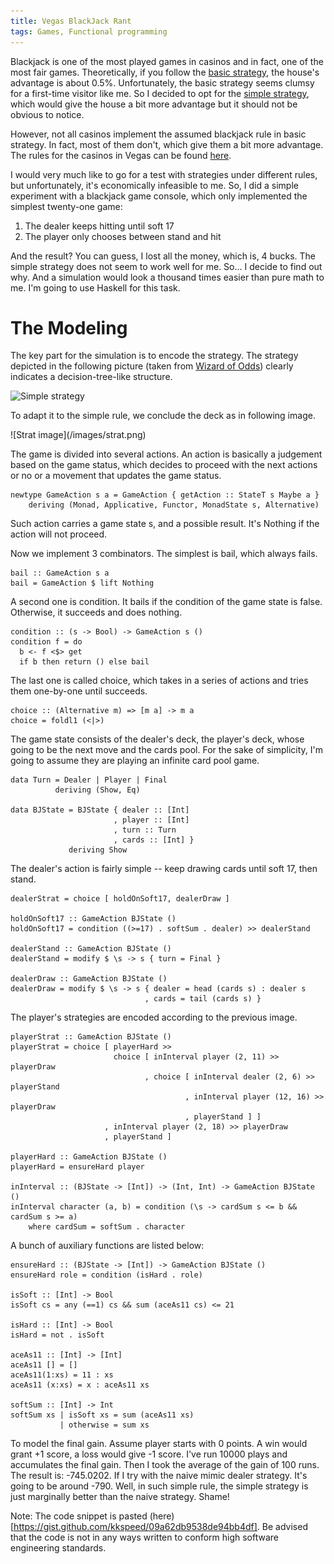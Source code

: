 ```yaml
---
title: Vegas BlackJack Rant
tags: Games, Functional programming
---
```


Blackjack is one of the most played games in casinos and in fact, one
of the most fair games. Theoretically, if you follow the
[basic strategy](http://www.smarterbet.com/bjbasics.html), the house's
advantage is about 0.5%. Unfortunately, the basic strategy seems
clumsy for a first-time visitor like me. So I decided to opt for the
[simple strategy](http://wizardofodds.com/games/blackjack/basics/),
which would give the house a bit more advantage but it should not be
obvious to notice.

However, not all casinos implement the assumed blackjack rule in basic
strategy. In fact, most of them don't, which give them a bit more
advantage. The rules for the casinos in Vegas can be found
[here](http://wizardofvegas.com/guides/blackjack-survey/).

<!--more-->

I would very much like to go for a test with strategies under
different rules, but unfortunately, it's economically infeasible to
me. So, I did a simple experiment with a blackjack game console, which
only implemented the simplest twenty-one game:

1. The dealer keeps hitting until soft 17
2. The player only chooses between stand and hit

And the result? You can guess, I lost all the money, which is, 4
bucks. The simple strategy does not seem to work well for me. So... I
decide to find out why. And a simulation would look a thousand times
easier than pure math to me. I'm going to use Haskell for this task.

# The Modeling
The key part for the simulation is to encode the strategy. The
strategy depicted in the following picture (taken from
[Wizard of Odds](http://wizardofodds.com/games/blackjack/basics/))
clearly indicates a decision-tree-like structure.

![Simple strategy](http://wizardofodds.com/games/blackjack/wizard_strategy.gif)

To adapt it to the simple rule, we conclude the deck as in following
image.

<span class="img-large-post">
![Strat image](/images/strat.png)
</span>

The game is divided into several actions. An action is basically a
judgement based on the game status, which decides to proceed with the
next actions or no or a movement that updates the game status.

~~~~~~~~{.haskell}
newtype GameAction s a = GameAction { getAction :: StateT s Maybe a }
    deriving (Monad, Applicative, Functor, MonadState s, Alternative)
~~~~~~~~

Such action carries a game state s, and a possible result. It's
Nothing if the action will not proceed.

Now we implement 3 combinators. The simplest is bail, which always
fails.

~~~~~~~~{.haskell}
bail :: GameAction s a
bail = GameAction $ lift Nothing
~~~~~~~~

A second one is condition. It bails if the condition of the game state
is false. Otherwise, it succeeds and does nothing.

~~~~~~~~{.haskell}
condition :: (s -> Bool) -> GameAction s ()
condition f = do
  b <- f <$> get
  if b then return () else bail
~~~~~~~~

The last one is called choice, which takes in a series of actions and
tries them one-by-one until succeeds.

~~~~~~~~{.haskell}
choice :: (Alternative m) => [m a] -> m a
choice = foldl1 (<|>)
~~~~~~~~

The game state consists of the dealer's deck, the player's deck, whose
going to be the next move and the cards pool. For the sake of
simplicity, I'm going to assume they are playing an infinite card pool
game.

~~~~~~~~{.haskell}
data Turn = Dealer | Player | Final
          deriving (Show, Eq)

data BJState = BJState { dealer :: [Int]
                       , player :: [Int]
                       , turn :: Turn
                       , cards :: [Int] }
             deriving Show
~~~~~~~~

The dealer's action is fairly simple -- keep drawing cards until soft
17, then stand.

~~~~~~~~{.haskell}
dealerStrat = choice [ holdOnSoft17, dealerDraw ]

holdOnSoft17 :: GameAction BJState ()
holdOnSoft17 = condition ((>=17) . softSum . dealer) >> dealerStand

dealerStand :: GameAction BJState ()
dealerStand = modify $ \s -> s { turn = Final }

dealerDraw :: GameAction BJState ()
dealerDraw = modify $ \s -> s { dealer = head (cards s) : dealer s
                              , cards = tail (cards s) }
~~~~~~~~

The player's strategies are encoded according to the previous image.

~~~~~~~{.haskell}
playerStrat :: GameAction BJState ()
playerStrat = choice [ playerHard >>
                       choice [ inInterval player (2, 11) >> playerDraw
                              , choice [ inInterval dealer (2, 6) >> playerStand
                                       , inInterval player (12, 16) >> playerDraw
                                       , playerStand ] ]
                     , inInterval player (2, 18) >> playerDraw
                     , playerStand ]

playerHard :: GameAction BJState ()
playerHard = ensureHard player

inInterval :: (BJState -> [Int]) -> (Int, Int) -> GameAction BJState ()
inInterval character (a, b) = condition (\s -> cardSum s <= b && cardSum s >= a)
    where cardSum = softSum . character
~~~~~~~

A bunch of auxiliary functions are listed below:

~~~~~~~{.haskell}
ensureHard :: (BJState -> [Int]) -> GameAction BJState ()
ensureHard role = condition (isHard . role)

isSoft :: [Int] -> Bool
isSoft cs = any (==1) cs && sum (aceAs11 cs) <= 21

isHard :: [Int] -> Bool
isHard = not . isSoft

aceAs11 :: [Int] -> [Int]
aceAs11 [] = []
aceAs11(1:xs) = 11 : xs
aceAs11 (x:xs) = x : aceAs11 xs

softSum :: [Int] -> Int
softSum xs | isSoft xs = sum (aceAs11 xs)
           | otherwise = sum xs
~~~~~~~

To model the final gain. Assume player starts with 0 points. A win
would grant +1 score, a loss would give -1 score. I've run 10000
plays and accumulates the final gain. Then I took the average of the
gain of 100 runs. The result is: -745.0202. If I try with the naive
mimic dealer strategy. It's going to be around -790. Well, in such
simple rule, the simple strategy is just marginally better than the
naive strategy. Shame!

Note: The code snippet is pasted
 (here)[https://gist.github.com/kkspeed/09a62db9538de94bb4df].
 Be advised that the code is not in any ways written to conform high
 software engineering standards.
